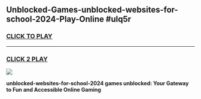 
## Unblocked-Games-unblocked-websites-for-school-2024-Play-Online #ulq5r
<h3>
<a href="https://news.freeplayer.one?title=unblocked-websites-for-school-2024&ref=3">CLICK TO PLAY</a></h3>
<hr>

<h3>
<a href="https://news.freeplayer.one?title=unblocked-websites-for-school-2024&ref=3">CLICK 2 PLAY</a>
  
</h3>

<a href="https://news.freeplayer.one?title=unblocked-websites-for-school-2024&ref=3"><img src="https://clearcache.store/games.png"></a>


**unblocked-websites-for-school-2024 games unblocked: Your Gateway to Fun and Accessible Online Gaming**
